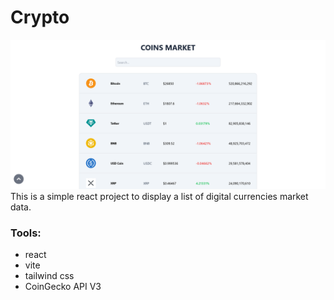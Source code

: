 # Crypto
![project screenshot](https://github.com/zeinabsyyd/Crypto/raw/89d4d77fb954e873f33e5dda4fd460ad70f14d3c/screenshots/v1.png)
This is a simple react project to display a list of digital currencies market data.

### Tools: 
- react
- vite
- tailwind css
- CoinGecko API V3
